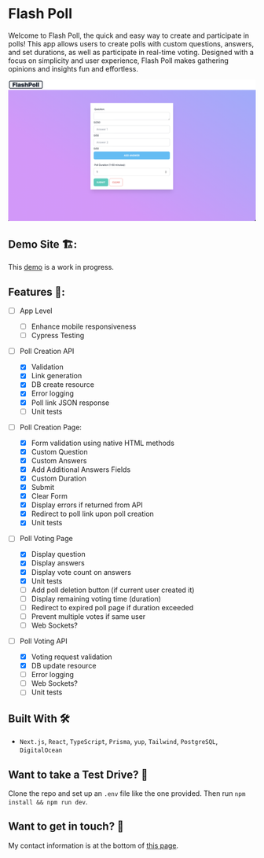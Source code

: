 # Flash Poll

Welcome to Flash Poll, the quick and easy way to create and participate in polls! This app allows users to create polls with custom questions, answers, and set durations, as well as participate in real-time voting. Designed with a focus on simplicity and user experience, Flash Poll makes gathering opinions and insights fun and effortless.

![Screenshot of Feature](readme_screenshot.png)

## Demo Site 🏗️:

This [demo](https://flash-poll-app-2n3gt.ondigitalocean.app) is a work in progress.

## Features 🚀:

- [ ] App Level

  - [ ] Enhance mobile responsiveness
  - [ ] Cypress Testing

- [ ] Poll Creation API

  - [x] Validation
  - [x] Link generation
  - [x] DB create resource
  - [x] Error logging
  - [x] Poll link JSON response
  - [ ] Unit tests

- [ ] Poll Creation Page:

  - [x] Form validation using native HTML methods
  - [x] Custom Question
  - [x] Custom Answers
  - [x] Add Additional Answers Fields
  - [x] Custom Duration
  - [x] Submit
  - [x] Clear Form
  - [x] Display errors if returned from API
  - [x] Redirect to poll link upon poll creation
  - [x] Unit tests

- [ ] Poll Voting Page

  - [x] Display question
  - [x] Display answers
  - [x] Display vote count on answers
  - [x] Unit tests
  - [ ] Add poll deletion button (if current user created it)
  - [ ] Display remaining voting time (duration)
  - [ ] Redirect to expired poll page if duration exceeded
  - [ ] Prevent multiple votes if same user
  - [ ] Web Sockets?

- [ ] Poll Voting API

  - [x] Voting request validation
  - [x] DB update resource
  - [ ] Error logging
  - [ ] Web Sockets?
  - [ ] Unit tests

## Built With 🛠

- `Next.js`, `React`, `TypeScript`, `Prisma`, `yup`, `Tailwind`, `PostgreSQL`, `DigitalOcean`

## Want to take a Test Drive? 🚙

Clone the repo and set up an `.env` file like the one provided. Then run `npm install && npm run dev`.

## Want to get in touch? 🤝

My contact information is at the bottom of [this page](https://hextobin.github.io/hextobin/).
